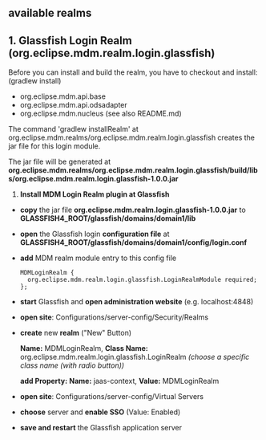 <!--
Copyright (c) 2016 Gigatronik Ingolstadt GmbH
All rights reserved. This program and the accompanying materials
are made available under the terms of the Eclipse Public License v1.0
which accompanies this distribution, and is available at
http://www.eclipse.org/legal/epl-v10.html
-->
 
## available realms

## 1. Glassfish Login Realm (org.eclipse.mdm.realm.login.glassfish)

Before you can install and build the realm, you have to checkout and install: (gradlew install)
* org.eclipse.mdm.api.base
* org.eclipse.mdm.api.odsadapter
* org.eclipse.mdm.nucleus (see also README.md)
  
The command 'gradlew installRealm' at org.eclipse.mdm.realms/org.eclipse.mdm.realm.login.glassfish creates the jar file for this login module.

The jar file will be generated at **org.eclipse.mdm.realms/org.eclipse.mdm.realm.login.glassfish/build/libs/org.eclipse.mdm.realm.login.glassfish-1.0.0.jar**

1. **Install MDM Login Realm plugin at Glassfish**

* **copy** the jar file **org.eclipse.mdm.realm.login.glassfish-1.0.0.jar** to **GLASSFISH4_ROOT/glassfish/domains/domain1/lib**
   
* **open** the Glassfish login **configuration file** at **GLASSFISH4_ROOT/glassfish/domains/domain1/config/login.conf**
   
* **add** MDM realm module entry to this config file
        
      MDMLoginRealm {
        org.eclipse.mdm.realm.login.glassfish.LoginRealmModule required;
      };    
      
* **start** Glassfish and **open administration website** (e.g. localhost:4848)
 
* **open site**: Configurations/server-config/Security/Realms
  
* **create** new **realm** ("New" Button)
  
	**Name:** MDMLoginRealm, **Class Name:** org.eclipse.mdm.realm.login.glassfish.LoginRealm _(choose a specific class name (with radio button))_
	
	**add Property:** **Name:** jaas-context, **Value:** MDMLoginRealm 
  
* **open site**: Configurations/server-config/Virtual Servers
  
* **choose** server and **enable SSO** (Value: Enabled)
  
* **save and restart** the Glassfish application server